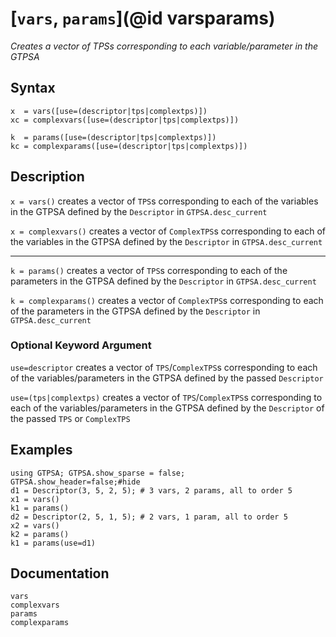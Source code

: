 # [`vars`, `params`](@id varsparams)
*Creates a vector of TPSs corresponding to each variable/parameter in the GTPSA*
## Syntax
```
x  = vars([use=(descriptor|tps|complextps)])
xc = complexvars([use=(descriptor|tps|complextps)])

k  = params([use=(descriptor|tps|complextps)])
kc = complexparams([use=(descriptor|tps|complextps)])
```

## Description
`x = vars()` creates a vector of `TPS`s corresponding to each of the variables in the GTPSA defined by the `Descriptor` in `GTPSA.desc_current`

`x = complexvars()` creates a vector of `ComplexTPS`s corresponding to each of the variables in the GTPSA defined by the `Descriptor` in `GTPSA.desc_current`

------

`k = params()` creates a vector of `TPS`s corresponding to each of the parameters in the GTPSA defined by the `Descriptor` in `GTPSA.desc_current`

`k = complexparams()` creates a vector of `ComplexTPS`s corresponding to each of the parameters in the GTPSA defined by the `Descriptor` in `GTPSA.desc_current`

### Optional Keyword Argument

`use=descriptor` creates a vector of `TPS`/`ComplexTPS`s corresponding to each of the variables/parameters in the GTPSA defined by the passed `Descriptor`

`use=(tps|complextps)` creates a vector of `TPS`/`ComplexTPS`s corresponding to each of the variables/parameters in the GTPSA defined by the `Descriptor` of the passed `TPS` or `ComplexTPS`


## Examples
```@repl desc
using GTPSA; GTPSA.show_sparse = false;   GTPSA.show_header=false;#hide
d1 = Descriptor(3, 5, 2, 5); # 3 vars, 2 params, all to order 5
x1 = vars()
k1 = params()
d2 = Descriptor(2, 5, 1, 5); # 2 vars, 1 param, all to order 5
x2 = vars()
k2 = params()
k1 = params(use=d1)
```

## Documentation
```@docs
vars
complexvars
params
complexparams
```